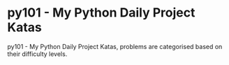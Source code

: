 # py101 - My Python Daily Project Katas

py101 - My Python Daily Project Katas, problems are categorised based on their difficulty levels.
